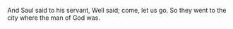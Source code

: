 And Saul said to his servant, Well said; come, let us go. So they went to the city where the man of God was.
